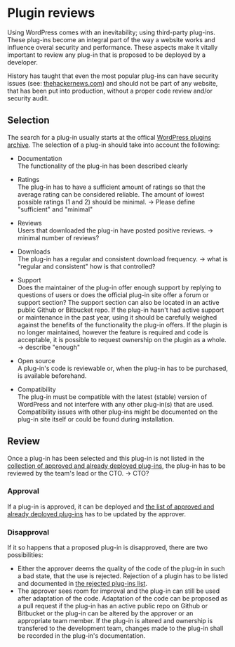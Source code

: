 # Plugin reviews
Using WordPress comes with an inevitability; using third-party plug-ins. These plug-ins become an integral part of the way a website works and influence overal security and performance. These aspects make it vitally important to review any plug-in that is proposed to be deployed by a developer.

History has taught that even the most popular plug-ins can have security issues (see: [thehackernews.com](http://thehackernews.com/2015/03/wordpress-seo-by-yoast-plugin.html)) and should not be part of any website, that has been put into production, without a proper code review and/or security audit.

## Selection
The search for a plug-in usually starts at the offical [WordPress plugins archive](https://wordpress.org/plugins/). The selection of a plug-in should take into account the following:
- Documentation
<br />The functionality of the plug-in has been described clearly

- Ratings
<br />The plug-in has to have a sufficient amount of ratings so that the average rating can be considered reliable. The amount of lowest possible ratings (1 and 2) should be minimal. -> Please define "sufficient" and "minimal"

- Reviews
<br />Users that downloaded the plug-in have posted positive reviews. -> minimal number of reviews?
    
- Downloads
<br />The plug-in has a regular and consistent download frequency. -> what is "regular and consistent" how is that controlled?
    
- Support
<br />Does the maintainer of the plug-in offer enough support by replying to questions of users or does the official plug-in site offer a forum or support section? The support section can also be located in an active public Github or Bitbucket repo. If the plug-in hasn't had active support or maintenance in the past year, using it should be carefully weighed against the benefits of the functionality the plug-in offers. If the plugin is no longer maintained, however the feature is required and code is acceptable, it is possible to request ownership on the plugin as a whole. -> describe "enough"

- Open source
<br />A plug-in's code is reviewable or, when the plug-in has to be purchased, is available beforehand.

- Compatibility
<br />The plug-in must be compatible with the latest (stable) version of WordPress and not interfere with any other plug-in(s) that are used. Compatibility issues with other plug-ins might be documented on the plug-in site itself or could be found during installation.

## Review
Once a plug-in has been selected and this plug-in is not listed in the [collection of approved and already deployed plug-ins](/#todo), the plug-in has to be reviewed by the team's lead or the CTO. -> CTO?

### Approval
If a plug-in is approved, it can be deployed and [the list of approved and already deployed plug-ins](/#todo) has to be updated by the approver.

### Disapproval
If it so happens that a proposed plug-in is disapproved, there are two possibilities:
- Either the approver deems the quality of the code of the plug-in in such a bad state, that the use is rejected. Rejection of a plugin has to be listed and documented in [the rejected plug-ins list](/#todo).
- The approver sees room for improval and the plug-in can still be used after adaptation of the code. Adaptation of the code can be proposed as a pull request if the plug-in has an active public repo on Github or Bitbucket or the plug-in can be altered by the approver or an appropriate team member. If the plug-in is altered and ownership is transfered to the development team, changes made to the plug-in shall be recorded in the plug-in's documentation.
